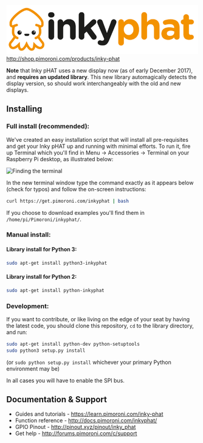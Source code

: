 ![Inky pHAT](inky-phat-logo.png)
http://shop.pimoroni.com/products/inky-phat

**Note** that Inky pHAT uses a new display now (as of early December 2017), and **requires an updated library**. This new library automagically detects the display version, so should work interchangeably with the old and new displays.

## Installing

### Full install (recommended):

We've created an easy installation script that will install all pre-requisites and get your Inky pHAT
up and running with minimal efforts. To run it, fire up Terminal which you'll find in Menu -> Accessories -> Terminal
on your Raspberry Pi desktop, as illustrated below:

![Finding the terminal](http://get.pimoroni.com/resources/github-repo-terminal.png)

In the new terminal window type the command exactly as it appears below (check for typos) and follow the on-screen instructions:

```bash
curl https://get.pimoroni.com/inkyphat | bash
```

If you choose to download examples you'll find them in `/home/pi/Pimoroni/inkyphat/`.

### Manual install:

#### Library install for Python 3:

```bash
sudo apt-get install python3-inkyphat
```

#### Library install for Python 2:

```bash
sudo apt-get install python-inkyphat
```

### Development:

If you want to contribute, or like living on the edge of your seat by having the latest code, you should clone this repository, `cd` to the library directory, and run:

```bash
sudo apt-get install python-dev python-setuptools
sudo python3 setup.py install
```
(or `sudo python setup.py install` whichever your primary Python environment may be)

In all cases you will have to enable the SPI bus.

## Documentation & Support

* Guides and tutorials - https://learn.pimoroni.com/inky-phat
* Function reference - http://docs.pimoroni.com/inkyphat/
* GPIO Pinout - http://pinout.xyz/pinout/inky_phat
* Get help - http://forums.pimoroni.com/c/support
